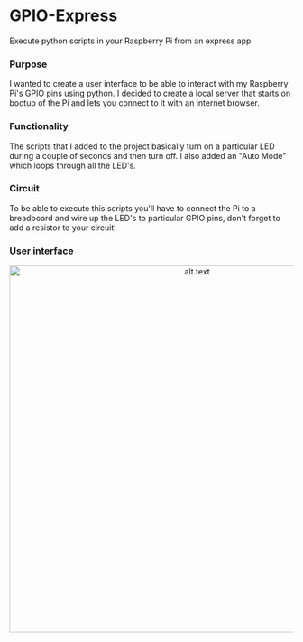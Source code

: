 # GPIO-Express
Execute python scripts in your Raspberry Pi from an express app

### Purpose
I wanted to create a user interface to be able to interact with my Raspberry Pi's GPIO pins using python. I decided to create a local server that starts on bootup of the Pi and lets you connect to it with an internet browser.

### Functionality
The scripts that I added to the project basically turn on a particular LED during a couple of seconds and then turn off. I also added an "Auto Mode" which loops through all the LED's.

### Circuit
To be able to execute this scripts you'll have to connect the Pi to a breadboard and wire up the LED's to particular GPIO pins, don't forget to add a resistor to your circuit!

### User interface
<p align="center">
<img src="https://i.imgur.com/pKlWWJ5.png" alt="alt text" width="650">
<p>
  

